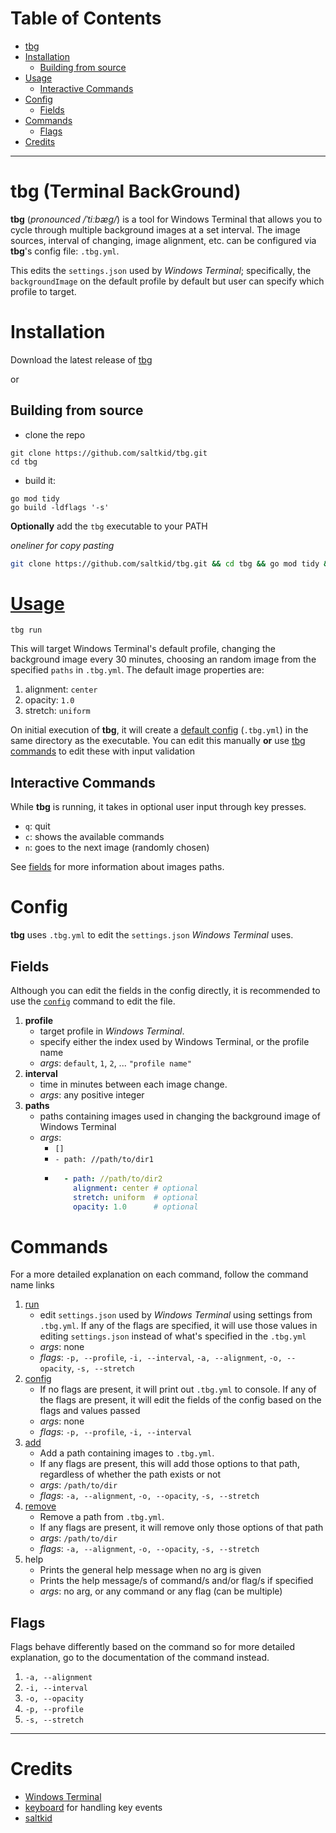 # Table of Contents
- [tbg](#tbg-Terminal-Background-Gallery)
- [Installation](#installation)
    - [Building from source](#building-from-source)
- [Usage](#usage)
    - [Interactive Commands](#interactive-commands)
- [Config](#config)
    - [Fields](#fields)
- [Commands](#commands)
    - [Flags](#flags)
- [Credits](#credits)

---

# tbg (Terminal BackGround)

**tbg** (*pronounced /ˈtiːbæɡ/*) is a tool for Windows Terminal that allows you
to cycle through multiple background images at a set interval. The image
sources, interval of changing, image alignment, etc. can be configured
via **tbg**'s config file: `.tbg.yml`.

This edits the `settings.json` used by *Windows Terminal*; specifically, the
`backgroundImage` on the default profile by default but user can specify which
profile to target. 

# Installation
Download the latest release of [tbg](https://github.com/saltkid/tbg/releases)

or

## Building from source
- clone the repo
```
git clone https://github.com/saltkid/tbg.git
cd tbg
```
- build it:
```
go mod tidy
go build -ldflags '-s'
```
**Optionally** add the `tbg` executable to your PATH

*oneliner for copy pasting*
```bash
git clone https://github.com/saltkid/tbg.git && cd tbg && go mod tidy && go build -ldflags '-s'
```

# [Usage](https://github.com/saltkid/tbg/blob/main/docs/run_command_usage.md)
```
tbg run
```
This will target Windows Terminal's default profile, changing the background
image every 30 minutes, choosing an random image from the specified `paths` in
`.tbg.yml`. The default image properties are:
1. alignment: `center`
2. opacity: `1.0`
3. stretch: `uniform`

On initial execution of **tbg**, it will create a [default config](#config)
(`.tbg.yml`) in the same directory as the executable. You can edit this
manually **or** use [tbg commands](#commands) to edit these with input
validation

## Interactive Commands
While **tbg** is running, it takes in optional user input through key presses.
- `q`: quit
- `c`: shows the available commands
- `n`: goes to the next image (randomly chosen)

See [fields](#fields) for more information about images paths.

# Config
**tbg** uses `.tbg.yml` to edit the `settings.json` *Windows Terminal* uses.

## Fields
Although you can edit the fields in the config directly, it is recommended to
use the [`config`](https://github.com/saltkid/tbg/blob/main/docs/config_command_usage.md)
command to edit the file.
1. **profile**
    - target profile in *Windows Terminal*.
    - specify either the index used by Windows Terminal, or the profile name
    - *args*: `default`, `1`, `2`, ... `"profile name"`
2. **interval**
    - time in minutes between each image change.
    - *args*: any positive integer 
3. **paths** 
    - paths containing images used in changing the background image of Windows
    Terminal
    - *args*:
        - `[]`
        - `- path: //path/to/dir1` 
        - ```yaml
            - path: //path/to/dir2
              alignment: center # optional
              stretch: uniform  # optional
              opacity: 1.0      # optional

# Commands
For a more detailed explanation on each command, follow the command name links

1. [run](https://github.com/saltkid/tbg/blob/main/docs/run_command_usage.md) 
    - edit `settings.json` used by *Windows Terminal* using settings from
    `.tbg.yml`. If any of the flags are specified, it will use those values in
    editing `settings.json` instead of what's specified in the `.tbg.yml`
    - *args*: none 
    - *flags*: `-p, --profile`, `-i, --interval`, `-a, --alignment`,
    `-o, --opacity`, `-s, --stretch`
2. [config](https://github.com/saltkid/tbg/blob/main/docs/config_command_usage.md) 
    - If no flags are present, it will print out `.tbg.yml` to console. If any
    of the flags are present, it will edit the fields of the config based on
    the flags and values passed
    - *args*: none 
    - *flags*: `-p, --profile`, `-i, --interval`
3. [add](https://github.com/saltkid/tbg/blob/main/docs/add_command_usage.md) 
    - Add a path containing images to `.tbg.yml`.
    - If any flags are present, this will add those options to that path,
    regardless of whether the path exists or not
    - *args*: `/path/to/dir` 
    - *flags*: `-a, --alignment`, `-o, --opacity`, `-s, --stretch` 
4. [remove](https://github.com/saltkid/tbg/blob/main/docs/remove_command_usage.md) 
    - Remove a path from `.tbg.yml`.
    - If any flags are present, it will remove only those options of that path
    - *args*: `/path/to/dir` 
    - *flags*: `-a, --alignment`, `-o, --opacity`, `-s, --stretch` 
5. help
    - Prints the general help message when no arg is given
    - Prints the help message/s of command/s and/or flag/s if specified
    - *args*: no arg, or any command or any flag (can be multiple)
## Flags
Flags behave differently based on the command so for more detailed explanation,
go to the documentation of the command instead.
1. `-a, --alignment`
2. `-i, --interval`
3. `-o, --opacity`
4. `-p, --profile`
5. `-s, --stretch`

---
# Credits
- [Windows Terminal](https://github.com/microsoft/terminal)
- [keyboard](https://github.com/eiannone/keyboard) for handling key events
- [saltkid](https://github.com/saltkid)

